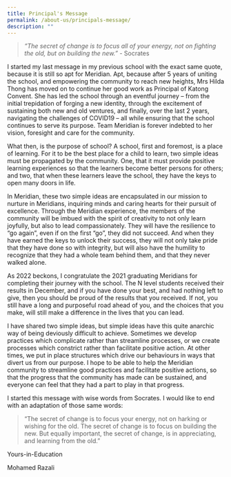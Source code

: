 ```yaml
---
title: Principal's Message
permalink: /about-us/principals-message/
description: ""
---
```

> *“The secret of change is to focus all of your energy, not on fighting the old, but on building the new.”*   - Socrates

I started my last message in my previous school with the exact same quote, because it is still so apt for Meridian. Apt, because after 5 years of uniting the school, and empowering the community to reach new heights, Mrs Hilda Thong has moved on to continue her good work as Principal of Katong Convent. She has led the school through an eventful journey – from the initial trepidation of forging a new identity, through the excitement of sustaining both new and old ventures, and finally, over the last 2 years, navigating the challenges of COVID19 – all while ensuring that the school continues to serve its purpose. Team Meridian is forever indebted to her vision, foresight and care for the community.

What then, is the purpose of school? A school, first and foremost, is a place of learning. For it to be the best place for a child to learn, two simple ideas must be propagated by the community. One, that it must provide positive learning experiences so that the learners become better persons for others; and two, that when these learners leave the school, they have the keys to open many doors in life.

In Meridian, these two simple ideas are encapsulated in our mission to nurture in Meridians, inquiring minds and caring hearts for their pursuit of excellence. Through the Meridian experience, the members of the community will be imbued with the spirit of creativity to not only learn joyfully, but also to lead compassionately. They will have the resilience to “go again”, even if on the first “go”, they did not succeed. And when they have earned the keys to unlock their success, they will not only take pride that they have done so with integrity, but will also have the humility to recognize that they had a whole team behind them, and that they never walked alone.

As 2022 beckons, I congratulate the 2021 graduating Meridians for completing their journey with the school. The N level students received their results in December, and if you have done your best, and had nothing left to give, then you should be proud of the results that you received. If not, you still have a long and purposeful road ahead of you, and the choices that you make, will still make a difference in the lives that you can lead.

I have shared two simple ideas, but simple ideas have this quite anarchic way of being deviously difficult to achieve. Sometimes we develop practices which complicate rather than streamline processes, or we create processes which constrict rather than facilitate positive action. At other times, we put in place structures which drive our behaviours in ways that divert us from our purpose. I hope to be able to help the Meridian community to streamline good practices and facilitate positive actions, so that the progress that the community has made can be sustained, and everyone can feel that they had a part to play in that progress.

I started this message with wise words from Socrates. I would like to end with an adaptation of those same words:

> “The secret of change is to focus your energy, not on harking or wishing for the old. The secret of change is to focus on building the new. But equally important, the secret of change, is in appreciating, and learning from the old.”

Yours-in-Education

Mohamed Razali